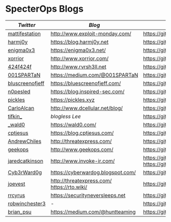 # SpecterOps Blogs #

| *Twitter* | *Blog* | *GitHub* | *Gist* |
|---|---|---|---|
| [mattifestation](https://twitter.com/mattifestation) | http://www.exploit-monday.com/ | https://github.com/mattifestation | https://gist.github.com/mattifestation |
| [harmj0y](https://twitter.com/harmj0y) | https://blog.harmj0y.net | https://github.com/harmj0y | https://gist.github.com/harmj0y |
| [enigma0x3](https://twitter.com/enigma0x3) | https://enigma0x3.net/ | https://github.com/enigma0x3 | https://gist.github.com/enigma0x3 |
| [xorrior](https://twitter.com/xorrior) | http://www.xorrior.com/ | https://github.com/xorrior | https://gist.github.com/xorrior |
| [424f424f](https://twitter.com/424f424f) | http://www.rvrsh3ll.net | https://github.com/rvrsh3ll | https://gist.github.com/rvrsh3ll |
| [001SPARTaN](https://twitter.com/001SPARTaN) | https://medium.com/@001SPARTaN | https://github.com/001SPARTaN | https://gist.github.com/001SPARTaN |
| [bluscreenofjeff](https://twitter.com/bluscreenofjeff) | https://bluescreenofjeff.com/ | https://github.com/bluscreenofjeff | https://gist.github.com/bluscreenofjeff |
| [n0pesled](https://twitter.com/n0pe_sled) | https://blog.inspired-sec.com/ | https://github.com/n0pe-sled | https://gist.github.com/n0pe-sled |
| [pickles](https://twitter.com/_P1CKLES_) | https://pickles.xyz | https://github.com/GR1X1S | - |
| [CarloAlcan](https://twitter.com/carloalcan) | http://www.dcellular.net/blog/ | https://github.com/Dcellular | - |
| [tifkin_](https://twitter.com/tifkin_) | *blogless Lee* | https://github.com/leechristensen | https://gist.github.com/leechristensen |
| [_wald0](https://twitter.com/_wald0) | https://wald0.com/ | https://github.com/andyrobbins | https://gist.github.com/andyrobbins |
| [cptjesus](https://twitter.com/cptjesus) | https://blog.cptjesus.com/ | https://github.com/rvazarkar | https://gist.github.com/rvazarkar |
| [AndrewChiles](https://twitter.com/AndrewChiles) | http://threatexpress.com/ | https://github.com/threatexpress | - |
| [geekops](https://twitter.com/geekops) | http://www.geekops.com/ | https://github.com/covertgeek | https://gist.github.com/covertgeek |
| [jaredcatkinson](https://twitter.com/jaredcatkinson) | http://www.invoke-ir.com/ | https://github.com/jaredcatkinson <br> https://github.com/invoke-ir | https://gist.github.com/jaredcatkinson |
| [Cyb3rWard0g](https://twitter.com/Cyb3rWard0g) | https://cyberwardog.blogspot.com/ | https://github.com/Cyb3rWard0g | https://gist.github.com/Cyb3rWard0g |
| [joevest](https://twitter.com/joevest) | http://threatexpress.com/ <br> https://rto.wiki/ | https://github.com/threatexpress | - |
| [rrcyrus](https://twitter.com/rrcyrus) | https://securityneversleeps.net | https://github.com/richiercyrus | https://gist.github.com/richiercyrus |
| [robwinchester3](https://twitter.com/robwinchester3) | - | https://github.com/robwinchester3 | - |
| [brian_psu](https://twitter.com/brian_psu) | https://medium.com/@huntteaming | https://github.com/brianreitz | - |